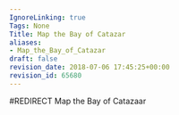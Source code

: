 ```yaml
---
IgnoreLinking: true
Tags: None
Title: Map the Bay of Catazar
aliases:
- Map_the_Bay_of_Catazar
draft: false
revision_date: 2018-07-06 17:45:25+00:00
revision_id: 65680
---
```


#REDIRECT Map the Bay of Catazaar